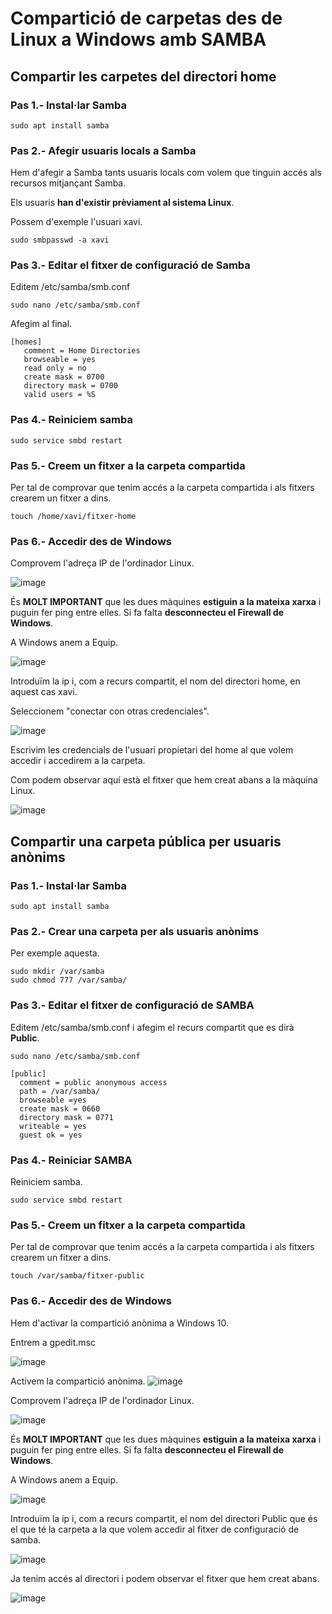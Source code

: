 # Compartició de carpetas des de Linux a Windows amb SAMBA

## Compartir les carpetes del directori home

### Pas 1.- Instal·lar Samba

```
sudo apt install samba
```

### Pas 2.- Afegir usuaris locals a Samba

Hem d'afegir a Samba tants usuaris locals com volem que tinguin accés als recursos mitjançant Samba.

Els usuaris **han d'existir prèviament al sistema Linux**.

Possem d'exemple l'usuari xavi.

```
sudo smbpasswd -a xavi
```

### Pas 3.- Editar el fitxer de configuració de Samba

Editem /etc/samba/smb.conf

```
sudo nano /etc/samba/smb.conf
```

Afegim al final.

```
[homes]
   comment = Home Directories
   browseable = yes
   read only = no
   create mask = 0700
   directory mask = 0700
   valid users = %S
```

### Pas 4.- Reiniciem samba

```
sudo service smbd restart
```

### Pas 5.- Creem un fitxer a la carpeta compartida

Per tal de comprovar que tenim accés a la carpeta compartida i als fitxers crearem un fitxer a dins.

```
touch /home/xavi/fitxer-home 
```

### Pas 6.- Accedir des de Windows 

Comprovem l'adreça IP de l'ordinador Linux.

![image](https://github.com/XaSaFa/MP04/assets/110727546/fc3d3d37-b31f-4683-b470-5bb8604ba69a)

És **MOLT IMPORTANT** que les dues màquines **estiguin a la mateixa xarxa** i puguin fer ping entre elles. Si fa falta **desconnecteu el Firewall de Windows**.

A Windows anem a Equip.

![image](https://github.com/XaSaFa/MP04/assets/110727546/1f0d190a-223c-47cd-886d-8527047c3f7f)

Introduïm la ip i, com a recurs compartit, el nom del directori home, en aquest cas xavi. 

Seleccionem "conectar con otras credenciales".

![image](https://github.com/XaSaFa/MP04/assets/110727546/d865832a-984e-4154-b590-5152ca49e65f)

Escrivim les credencials de l'usuari propietari del home al que volem accedir i accedirem a la carpeta.

Com podem observar aquí està el fitxer que hem creat abans a la màquina Linux.

![image](https://github.com/XaSaFa/MP04/assets/110727546/05c5465b-77dd-4c7e-999d-2abef430a931)

## Compartir una carpeta pública per usuaris anònims

### Pas 1.- Instal·lar Samba

```
sudo apt install samba
```

### Pas 2.- Crear una carpeta per als usuaris anònims

Per exemple aquesta.

```
sudo mkdir /var/samba
sudo chmod 777 /var/samba/
```
### Pas 3.- Editar el fitxer de configuració de SAMBA

Editem /etc/samba/smb.conf i afegim el recurs compartit que es dirà **Public**.

```
sudo nano /etc/samba/smb.conf
```

```
[public]
  comment = public anonymous access
  path = /var/samba/
  browseable =yes
  create mask = 0660
  directory mask = 0771
  writeable = yes
  guest ok = yes
```

### Pas 4.- Reiniciar SAMBA

Reiniciem samba.

```
sudo service smbd restart
```

### Pas 5.- Creem un fitxer a la carpeta compartida

Per tal de comprovar que tenim accés a la carpeta compartida i als fitxers crearem un fitxer a dins.

```
touch /var/samba/fitxer-public 
```

### Pas 6.- Accedir des de Windows 

Hem d'activar la compartició anònima a Windows 10.

Entrem a gpedit.msc

![image](https://github.com/user-attachments/assets/3af2d9db-e654-4627-ac5d-77a5c3de4f4e)

Activem la compartició anònima.
![image](https://github.com/user-attachments/assets/747f2ba9-f74c-42be-baa1-9011e87779de)

Comprovem l'adreça IP de l'ordinador Linux.

![image](https://github.com/XaSaFa/MP04/assets/110727546/fc3d3d37-b31f-4683-b470-5bb8604ba69a)

És **MOLT IMPORTANT** que les dues màquines **estiguin a la mateixa xarxa** i puguin fer ping entre elles. Si fa falta **desconnecteu el Firewall de Windows**.

A Windows anem a Equip.

![image](https://github.com/XaSaFa/MP04/assets/110727546/1f0d190a-223c-47cd-886d-8527047c3f7f)

Introduïm la ip i, com a recurs compartit, el nom del directori Public que és el que té la carpeta a la que volem accedir al fitxer de configuració de samba. 

![image](https://github.com/XaSaFa/MP04/assets/110727546/6179f28e-ef03-4aa6-9000-4e19758c5377)

Ja tenim accés al directori i podem observar el fitxer que hem creat abans.

![image](https://github.com/XaSaFa/MP04/assets/110727546/aef9fe82-15e5-413b-a247-fb123ed98cca)
